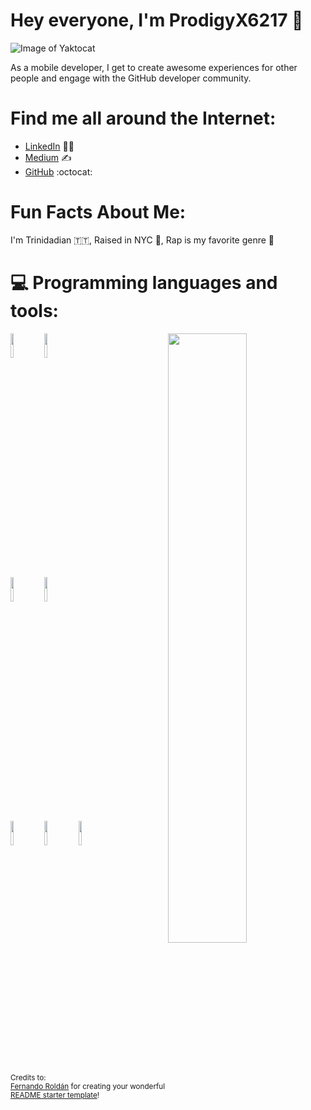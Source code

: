 # Hey everyone, I'm ProdigyX6217 👋


![Image of Yaktocat](https://octodex.github.com/images/yaktocat.png)

As a mobile developer, I get to create awesome experiences for other people and engage with the GitHub developer community.


# Find me all around the Internet:
- [LinkedIn](https://www.linkedin.com/in/dominic-holder-a0761b1a9/) 👩‍💻
- [Medium](https://medium.com/@dom.holder_44573) ✍️
- [GitHub](https://github.com/ProdigyX6217) :octocat:


# Fun Facts About Me:
I'm Trinidadian 🇹🇹, 
Raised in NYC 🗽, 
Rap is my favorite genre 🎤


# 💻 Programming languages and tools:
<p>
	<img width="50%" align="right" src="https://github-readme-stats.vercel.app/api?username=ProdigyX6217&show_icons=true&hide_border=true" />

<code><img width="10%" src="https://www.vectorlogo.zone/logos/python/python-ar21.svg"></code>
<code><img width="10%" src="https://www.vectorlogo.zone/logos/swift/swift-horizontal.svg"></code>
<br />
<code><img width="10%" src="https://www.vectorlogo.zone/logos/pocoo_flask/pocoo_flask-ar21.svg"></code>
<code><img width="10%" src="https://www.vectorlogo.zone/logos/djangoproject/djangoproject-ar21.svg"></code>
<br />
<code><img width="10%" src="https://www.vectorlogo.zone/logos/getbootstrap/getbootstrap-ar21.svg"></code>
<code><img width="10%" src="https://www.vectorlogo.zone/logos/w3_html5/w3_html5-ar21.svg"></code>
<code><img width="10%" src="https://www.vectorlogo.zone/logos/git-scm/git-scm-ar21.svg"></code>
</p>

<sub>Credits to: <br/>[Fernando Roldán](https://github.com/FernandoRoldan93) for creating your wonderful [README starter template](https://github.com/kautukkundan/Awesome-Profile-README-templates/blob/master/elaborate/FernandoRoldan93.md)!</sub>

